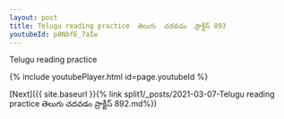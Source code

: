 ```yaml
---
layout: post
title: Telugu reading practice  తెలుగు  చదవడం  ప్రాక్టీస్ 893
youtubeId: p8NbfE_7aIw
---
```

 
 
Telugu reading practice
 
 
 
 
 


{% include youtubePlayer.html id=page.youtubeId %}
 
[Next]({{ site.baseurl }}{% link  split1/_posts/2021-03-07-Telugu reading practice  తెలుగు  చదవడం  ప్రాక్టీస్ 892.md%})
 
